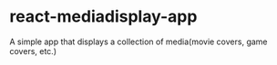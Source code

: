 # react-mediadisplay-app
A simple app that displays a collection of media(movie covers, game covers, etc.)
